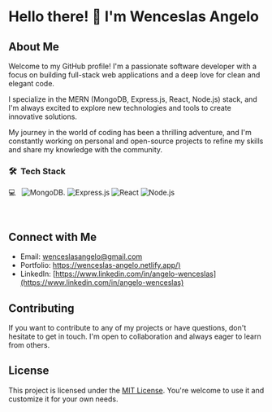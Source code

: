 
# Hello there! 👋 I'm Wenceslas Angelo

## About Me

Welcome to my GitHub profile! I'm a passionate software developer with a focus on building full-stack web applications and a deep love for clean and elegant code. 

I specialize in the MERN (MongoDB, Express.js, React, Node.js) stack, and I'm always excited to explore new technologies and tools to create innovative solutions.

My journey in the world of coding has been a thrilling adventure, and I'm constantly working on personal and open-source projects to refine my skills and share my knowledge with the community.


<h3> 🛠 &nbsp;Tech Stack</h3>

💻 &nbsp;
  ![MongoDB](https://img.shields.io/badge/-Mongodb-333333?style=flat&logo=mongodb).
  ![Express.js](https://img.shields.io/badge/-Express.js-333333?style=flat&logo=express.js)
  ![React](https://img.shields.io/badge/-React-333333?style=flat&logo=react)
  ![Node.js](https://img.shields.io/badge/-Node.js-333333?style=flat&logo=node.js)

<br/>

## Connect with Me

- Email: [wenceslasangelo@gmail.com](mailto:wenceslasangelo@gmail.com)
- Portfolio: [https://wenceslas-angelo.netlify.app/)](https://wenceslas-angelo.netlify.app/)
- LinkedIn: [https://www.linkedin.com/in/angelo-wenceslas](https://www.linkedin.com/in/angelo-wenceslas)


## Contributing

If you want to contribute to any of my projects or have questions, don't hesitate to get in touch. I'm open to collaboration and always eager to learn from others.

## License

This project is licensed under the [MIT License](LICENSE). You're welcome to use it and customize it for your own needs.



